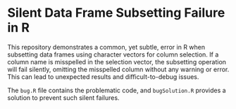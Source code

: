 # Silent Data Frame Subsetting Failure in R

This repository demonstrates a common, yet subtle, error in R when subsetting data frames using character vectors for column selection.  If a column name is misspelled in the selection vector, the subsetting operation will fail silently, omitting the misspelled column without any warning or error. This can lead to unexpected results and difficult-to-debug issues.

The `bug.R` file contains the problematic code, and `bugSolution.R` provides a solution to prevent such silent failures.
